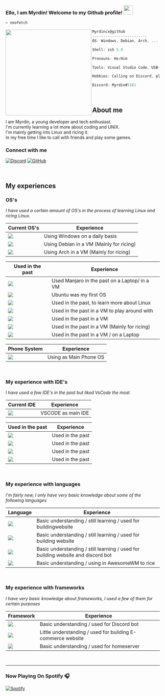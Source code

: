 ### Ello, I am Myrdin! Welcome to my Github profile! <img src="https://raw.githubusercontent.com/Asmit2952/Asmit2952/master/src/wave.gif?token=ATQS65XWY4MME7NJYAZ4LCTBN34AU" width="30px">

```zsh
> neofetch
```

<img align="left" src="https://i.pinimg.com/originals/2a/a6/55/2aa655a91b62c5c635e222cb6ac1b5c6.jpg" width="280" height="280" />

```csharp
Myrdincx@github
-------------------------
OS: Windows, Debian, Arch, ...

Shell: zsh 5.8

Pronouns: He/Him

Tools: Visual Studio Code, USB-stick

Hobbies: Calling on Discord, playing the saxophone, learning and coding

Discord: Myrdin#5161

```

<br />

## About me

I am Myrdin, a young developer and tech enthusiast.\
I'm currently learning a lot more about coding and UNIX.\
I'm mainly getting into Linux and ricing it.\
In my free time I like to call with friends and play some games.

### Connect with me
[![Discord](https://img.shields.io/badge/Discord-7289DA?style=for-the-badge&logo=discord&logoColor=white)](https://discord.gg/KVru2J7y57)
[![GitHub](https://img.shields.io/badge/Github-100000?style=for-the-badge&logo=github&logoColor=white)](https://github.com/Myrdincx)

<br />



## My experiences

### OS's
*I have used a certain amount of OS's in the process of learning Linux and ricing Linux.*

Current OS's | Experience
------------ | -------------
<img src="https://img.shields.io/badge/Windows-0078D6?style=for-the-badge&logo=windows&logoColor=white" /> | Using Windows on a daily basis
<img src="https://img.shields.io/badge/Debian-A81D33?style=for-the-badge&logo=debian&logoColor=white" /> | Using Debian in a VM (Mainly for ricing)
<img src="https://img.shields.io/badge/Arch_Linux-1793D1?style=for-the-badge&logo=arch-linux&logoColor=white" /> | Using Arch in a VM (Mainly for ricing)

 
Used in the past | Experience
------------ | -------------
<img src="https://img.shields.io/badge/manjaro-35BF5C?style=for-the-badge&logo=manjaro&logoColor=white" /> | Used Manjaro in the past on a Laptop/ in a VM
<img src="https://img.shields.io/badge/Ubuntu-E95420?style=for-the-badge&logo=ubuntu&logoColor=white" /> | Ubuntu was my first OS
<img src="https://img.shields.io/badge/Kali_Linux-557C94?style=for-the-badge&logo=kali-linux&logoColor=white" /> | Used in the past, to learn more about Linux
<img src="https://img.shields.io/badge/Linux_Mint-87CF3E?style=for-the-badge&logo=linux-mint&logoColor=white" /> | Used in the past in a VM to play around with
<img src="https://img.shields.io/badge/Deepin-007CFF?style=for-the-badge&logo=deepin&logoColor=white" /> | Used in the past in a VM 
<img src="https://img.shields.io/badge/Artix_Linux-10A0CC?style=for-the-badge&logo=artix-linux&logoColor=white" /> | Used in the past in a VM (Mainly for ricing)
<img src="https://img.shields.io/badge/Pop!_OS-48B9C7?style=for-the-badge&logo=Pop!_OS&logoColor=white" /> | Used in the past in a VM / on a Laptop

Phone System | Experience
------------ | -------------
<img src="https://img.shields.io/badge/Android-3DDC84?style=for-the-badge&logo=android&logoColor=white" /> | Using as Main Phone OS

<br />

### My experience with IDE's
*I have used a few IDE's in the past but liked VsCode the most*

Current IDE | Experience
------------ | -------------
<img src="https://img.shields.io/badge/Visual_Studio_Code-0078D4?style=for-the-badge&logo=visual%20studio%20code&logoColor=white" /> | VSCODE as main IDE


Used in the past | Experience
------------ | -------------
<img src="https://img.shields.io/badge/Atom-66595C?style=for-the-badge&logo=Atom&logoColor=white" /> | Used in the past
<img src="https://img.shields.io/badge/sublime_text-%23575757.svg?&style=for-the-badge&logo=sublime-text&logoColor=important" /> | Used in the past
<img src="https://img.shields.io/badge/VIM-%2311AB00.svg?&style=for-the-badge&logo=vim&logoColor=white" /> | Used in the past
<img src="https://img.shields.io/badge/Notepad++-90E59A.svg?style=for-the-badge&logo=notepad%2B%2B&logoColor=black" /> | Used in the past



<br />


### My experience with languages
*I'm fairly new, I only have very basic knowledge about some of the following languages*

Language | Experience
------------ | -------------
<img src="https://img.shields.io/badge/HTML5-E34F26?style=for-the-badge&logo=html5&logoColor=white" /> | Basic understanding / still learning / used for buildingwebsite
<img src="https://img.shields.io/badge/CSS3-1572B6?style=for-the-badge&logo=css3&logoColor=white" /> | Basic understanding / still learning / used for building website
<img src="https://img.shields.io/badge/JavaScript-323330?style=for-the-badge&logo=javascript&logoColor=F7DF1E" /> | Basic understanding / still learning / used for building website and discord bot
<img src="https://img.shields.io/badge/Lua-2C2D72?style=for-the-badge&logo=lua&logoColor=white" /> | Basic understanding / using in AwesomeWM to rice

<br />

### My experience with frameworks
*I have very basic knowledge about frameworks, I used a few of them for certain purposes*

Framework | Experience
------------ | -------------
<img src="https://img.shields.io/badge/Node.js-339933?style=for-the-badge&logo=nodedotjs&logoColor=white" /> | Basic understanding / used for Discord bot
<img src="https://img.shields.io/badge/React-20232A?style=for-the-badge&logo=react&logoColor=61DAFB" /> | Little understanding / used for building E-commerce website
<img src="https://img.shields.io/badge/Docker-2CA5E0?style=for-the-badge&logo=docker&logoColor=white" /> | Basic understanding / used for homeserver

<br />

---

### Now Playing On Spotify 🎧

[![Spotify](https://spotify-github-profile.vercel.app/api/view?uid=i1yly8kh8edp57h78r4flk797&cover_image=true&theme=novatorem&bar_color=ff6347&bar_color_cover=false)](https://open.spotify.com/user/i1yly8kh8edp57h78r4flk797)
